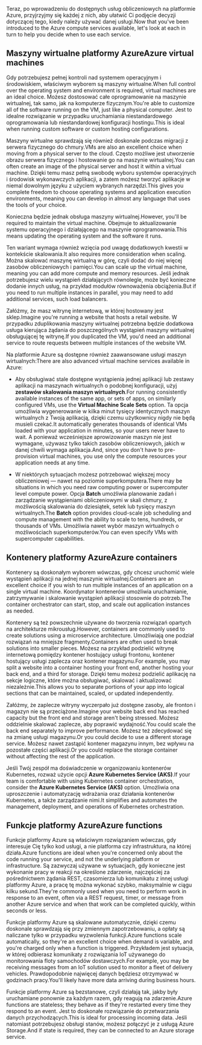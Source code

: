 <span data-ttu-id="913c6-101">Teraz, po wprowadzeniu do dostępnych usług obliczeniowych na platformie Azure, przyjrzyjmy się każdej z nich, aby ułatwić Ci podjęcie decyzji dotyczącej tego, kiedy należy używać danej usługi.</span><span class="sxs-lookup"><span data-stu-id="913c6-101">Now that you've been introduced to the Azure compute services available, let's look at each in turn to help you decide when to use each service.</span></span>

## <a name="azure-virtual-machines"></a><span data-ttu-id="913c6-102">Maszyny wirtualne platformy Azure</span><span class="sxs-lookup"><span data-stu-id="913c6-102">Azure virtual machines</span></span>

<span data-ttu-id="913c6-103">Gdy potrzebujesz pełnej kontroli nad systemem operacyjnym i środowiskiem, właściwym wyborem są maszyny wirtualne.</span><span class="sxs-lookup"><span data-stu-id="913c6-103">When full control over the operating system and environment is required, virtual machines are an ideal choice.</span></span> <span data-ttu-id="913c6-104">Możesz dostosować całe oprogramowanie na maszynie wirtualnej, tak samo, jak na komputerze fizycznym.</span><span class="sxs-lookup"><span data-stu-id="913c6-104">You're able to customize all of the software running on the VM, just like a physical computer.</span></span> <span data-ttu-id="913c6-105">Jest to idealne rozwiązanie w przypadku uruchamiania niestandardowego oprogramowania lub niestandardowej konfiguracji hostingu.</span><span class="sxs-lookup"><span data-stu-id="913c6-105">This is ideal when running custom software or custom hosting configurations.</span></span>

<span data-ttu-id="913c6-106">Maszyny wirtualne sprawdzają się również doskonale podczas migracji z serwera fizycznego do chmury.</span><span class="sxs-lookup"><span data-stu-id="913c6-106">VMs are also an excellent choice when moving from a physical server to the cloud.</span></span> <span data-ttu-id="913c6-107">Często możliwe jest utworzenie obrazu serwera fizycznego i hostowanie go na maszynie wirtualnej.</span><span class="sxs-lookup"><span data-stu-id="913c6-107">You can often create an image of the physical server and host it within a virtual machine.</span></span> <span data-ttu-id="913c6-108">Dzięki temu masz pełną swobodę wyboru systemów operacyjnych i środowisk wykonawczych aplikacji, a zatem możesz tworzyć aplikacje w niemal dowolnym języku z użyciem wybranych narzędzi.</span><span class="sxs-lookup"><span data-stu-id="913c6-108">This gives you complete freedom to choose operating systems and application execution environments, meaning you can develop in almost any language that uses the tools of your choice.</span></span>

<span data-ttu-id="913c6-109">Konieczna będzie jednak obsługa maszyny wirtualnej.</span><span class="sxs-lookup"><span data-stu-id="913c6-109">However, you'll be required to maintain the virtual machine.</span></span> <span data-ttu-id="913c6-110">Obejmuje to aktualizowanie systemu operacyjnego i działającego na maszynie oprogramowania.</span><span class="sxs-lookup"><span data-stu-id="913c6-110">This means updating the operating system and the software it runs.</span></span> 

<span data-ttu-id="913c6-111">Ten wariant wymaga również wzięcia pod uwagę dodatkowych kwestii w kontekście skalowania.</span><span class="sxs-lookup"><span data-stu-id="913c6-111">It also requires more consideration when scaling.</span></span> <span data-ttu-id="913c6-112">Można skalować maszynę wirtualną w górę, czyli dodać do niej więcej zasobów obliczeniowych i pamięci.</span><span class="sxs-lookup"><span data-stu-id="913c6-112">You can scale up the virtual machine, meaning you can add more compute and memory resources.</span></span> <span data-ttu-id="913c6-113">Jeśli jednak potrzebujesz wielu wystąpień działających równolegle, może być konieczne dodanie innych usług, na przykład modułów równoważenia obciążenia.</span><span class="sxs-lookup"><span data-stu-id="913c6-113">But if you need to run multiple instances in parallel, you may need to add additional services, such load balancers.</span></span>

<span data-ttu-id="913c6-114">Załóżmy, że masz witrynę internetową, w której hostowany jest sklep.</span><span class="sxs-lookup"><span data-stu-id="913c6-114">Imagine you're running a website that hosts a retail website.</span></span> <span data-ttu-id="913c6-115">W przypadku zduplikowania maszyny wirtualnej potrzebna będzie dodatkowa usługa kierująca żądania do poszczególnych wystąpień maszyny wirtualnej obsługującej tę witrynę.</span><span class="sxs-lookup"><span data-stu-id="913c6-115">If you duplicated the VM, you'd need an additional service to route requests between multiple instances of the website VM.</span></span>

<span data-ttu-id="913c6-116">Na platformie Azure są dostępne również zaawansowane usługi maszyn wirtualnych:</span><span class="sxs-lookup"><span data-stu-id="913c6-116">There are also advanced virtual machine services available in Azure:</span></span>

* <span data-ttu-id="913c6-117">Aby obsługiwać stale dostępne wystąpienia jednej aplikacji lub zestawy aplikacji na maszynach wirtualnych o podobnej konfiguracji, użyj **zestawów skalowania maszyn wirtualnych**.</span><span class="sxs-lookup"><span data-stu-id="913c6-117">For running consistently available instances of the same app, or sets of apps, on similarly configured VMs, use the **Virtual Machine Scale Sets** option.</span></span> <span data-ttu-id="913c6-118">Ta opcja umożliwia wygenerowanie w kilka minut tysięcy identycznych maszyn wirtualnych z Twoją aplikacją, dzięki czemu użytkownicy nigdy nie będą musieli czekać.</span><span class="sxs-lookup"><span data-stu-id="913c6-118">It automatically generates thousands of identical VMs loaded with your application in minutes, so your users never have to wait.</span></span> <span data-ttu-id="913c6-119">A ponieważ wcześniejsze aprowizowanie maszyn nie jest wymagane, używasz tylko takich zasobów obliczeniowych, jakich w danej chwili wymaga aplikacja.</span><span class="sxs-lookup"><span data-stu-id="913c6-119">And, since you don't have to pre-provision virtual machines, you use only the compute resources your application needs at any time.</span></span>

* <span data-ttu-id="913c6-120">W niektórych sytuacjach możesz potrzebować większej mocy obliczeniowej — nawet na poziomie superkomputera.</span><span class="sxs-lookup"><span data-stu-id="913c6-120">There may be situations in which you need raw computing power or supercomputer level compute power.</span></span> <span data-ttu-id="913c6-121">Opcja **Batch** umożliwia planowanie zadań i zarządzanie wystąpieniami obliczeniowymi w skali chmury, z możliwością skalowania do dziesiątek, setek lub tysięcy maszyn wirtualnych.</span><span class="sxs-lookup"><span data-stu-id="913c6-121">The **Batch** option provides cloud-scale job scheduling and compute management with the ability to scale to tens, hundreds, or thousands of VMs.</span></span> <span data-ttu-id="913c6-122">Umożliwia nawet wybór maszyn wirtualnych o możliwościach superkomputerów.</span><span class="sxs-lookup"><span data-stu-id="913c6-122">You can even specify VMs with supercomputer capabilities.</span></span>

## <a name="azure-containers"></a><span data-ttu-id="913c6-123">Kontenery platformy Azure</span><span class="sxs-lookup"><span data-stu-id="913c6-123">Azure containers</span></span>

<span data-ttu-id="913c6-124">Kontenery są doskonałym wyborem wówczas, gdy chcesz uruchomić wiele wystąpień aplikacji na jednej maszynie wirtualnej.</span><span class="sxs-lookup"><span data-stu-id="913c6-124">Containers are an excellent choice if you wish to run multiple instances of an application on a single virtual machine.</span></span> <span data-ttu-id="913c6-125">Koordynator kontenerów umożliwia uruchamianie, zatrzymywanie i skalowanie wystąpień aplikacji stosownie do potrzeb.</span><span class="sxs-lookup"><span data-stu-id="913c6-125">The container orchestrator can start, stop, and scale out application instances as needed.</span></span>

<span data-ttu-id="913c6-126">Kontenery są też powszechnie używane do tworzenia rozwiązań opartych na architekturze mikrousług.</span><span class="sxs-lookup"><span data-stu-id="913c6-126">However, containers are commonly used to create solutions using a microservice architecture.</span></span> <span data-ttu-id="913c6-127">Umożliwiają one podział rozwiązań na mniejsze fragmenty.</span><span class="sxs-lookup"><span data-stu-id="913c6-127">Containers are often used to break solutions into smaller pieces.</span></span> <span data-ttu-id="913c6-128">Możesz na przykład podzielić witrynę internetową pomiędzy kontener hostujący usługi frontonu, kontener hostujący usługi zaplecza oraz kontener magazynu.</span><span class="sxs-lookup"><span data-stu-id="913c6-128">For example, you may split a website into a container hosting your front end, another hosting your back end, and a third for storage.</span></span> <span data-ttu-id="913c6-129">Dzięki temu możesz podzielić aplikację na sekcje logiczne, które można obsługiwać, skalować i aktualizować niezależnie.</span><span class="sxs-lookup"><span data-stu-id="913c6-129">This allows you to separate portions of your app into logical sections that can be maintained, scaled, or updated independently.</span></span>

<span data-ttu-id="913c6-130">Załóżmy, że zaplecze witryny wyczerpało już dostępne zasoby, ale fronton i magazyn nie są przeciążone.</span><span class="sxs-lookup"><span data-stu-id="913c6-130">Imagine your website back end has reached capacity but the front end and storage aren't being stressed.</span></span> <span data-ttu-id="913c6-131">Możesz oddzielnie skalować zaplecze, aby poprawić wydajność.</span><span class="sxs-lookup"><span data-stu-id="913c6-131">You could scale the back end separately to improve performance.</span></span> <span data-ttu-id="913c6-132">Możesz też zdecydować się na zmianę usługi magazynu.</span><span class="sxs-lookup"><span data-stu-id="913c6-132">Or you could decide to use a different storage service.</span></span> <span data-ttu-id="913c6-133">Możesz nawet zastąpić kontener magazynu innym, bez wpływu na pozostałe części aplikacji.</span><span class="sxs-lookup"><span data-stu-id="913c6-133">Or you could replace the storage container without affecting the rest of the application.</span></span>

 <span data-ttu-id="913c6-134">Jeśli Twój zespół ma doświadczenie w organizowaniu kontenerów Kubernetes, rozważ użycie opcji **Azure Kubernetes Service (AKS)**.</span><span class="sxs-lookup"><span data-stu-id="913c6-134">If your team is comfortable with using Kubernetes container orchestration, consider the **Azure Kubernetes Service (AKS)** option.</span></span> <span data-ttu-id="913c6-135">Umożliwia ona uproszczenie i automatyzację wdrażania oraz działania kontenerów Kubernetes, a także zarządzanie nimi.</span><span class="sxs-lookup"><span data-stu-id="913c6-135">It simplifies and automates the management, deployment, and operations of Kubernetes orchestration.</span></span>

## <a name="azure-functions"></a><span data-ttu-id="913c6-136">Funkcje platformy Azure</span><span class="sxs-lookup"><span data-stu-id="913c6-136">Azure functions</span></span>

<span data-ttu-id="913c6-137">Funkcje platformy Azure są właściwym rozwiązaniem wówczas, gdy interesuje Cię tylko kod usługi, a nie platforma czy infrastruktura, na której działa.</span><span class="sxs-lookup"><span data-stu-id="913c6-137">Azure functions are ideal when you're concerned only about the code running your service, and not the underlying platform or infrastructure.</span></span> <span data-ttu-id="913c6-138">Są zazwyczaj używane w sytuacjach, gdy konieczne jest wykonanie pracy w reakcji na określone zdarzenie, najczęściej za pośrednictwem żądania REST, czasomierza lub komunikatu z innej usługi platformy Azure, a pracę tę można wykonać szybko, maksymalnie w ciągu kilku sekund.</span><span class="sxs-lookup"><span data-stu-id="913c6-138">They're commonly used when you need to perform work in response to an event, often via a REST request, timer, or message from another Azure service and when that work can be completed quickly, within seconds or less.</span></span>

<span data-ttu-id="913c6-139">Funkcje platformy Azure są skalowane automatycznie, dzięki czemu doskonale sprawdzają się przy zmiennym zapotrzebowaniu, a opłaty są naliczane tylko w przypadku wyzwolenia funkcji.</span><span class="sxs-lookup"><span data-stu-id="913c6-139">Azure functions scale automatically, so they're an excellent choice when demand is variable, and you're charged only when a function is triggered.</span></span> <span data-ttu-id="913c6-140">Przykładem jest sytuacja, w której odbierasz komunikaty z rozwiązania IoT używanego do monitorowania floty samochodów dostawczych.</span><span class="sxs-lookup"><span data-stu-id="913c6-140">For example, you may be receiving messages from an IoT solution used to monitor a fleet of delivery vehicles.</span></span> <span data-ttu-id="913c6-141">Prawdopodobnie najwięcej danych będziesz otrzymywać w godzinach pracy.</span><span class="sxs-lookup"><span data-stu-id="913c6-141">You'll likely have more data arriving during business hours.</span></span>

<span data-ttu-id="913c6-142">Funkcje platformy Azure są bezstanowe, czyli działają tak, jakby były uruchamiane ponownie za każdym razem, gdy reagują na zdarzenie.</span><span class="sxs-lookup"><span data-stu-id="913c6-142">Azure functions are stateless; they behave as if they're restarted every time they respond to an event.</span></span> <span data-ttu-id="913c6-143">Jest to doskonałe rozwiązanie do przetwarzania danych przychodzących.</span><span class="sxs-lookup"><span data-stu-id="913c6-143">This is ideal for processing incoming data.</span></span> <span data-ttu-id="913c6-144">Jeśli natomiast potrzebujesz obsługi stanów, możesz połączyć je z usługą Azure Storage.</span><span class="sxs-lookup"><span data-stu-id="913c6-144">And if state is required, they can be connected to an Azure storage service.</span></span>
